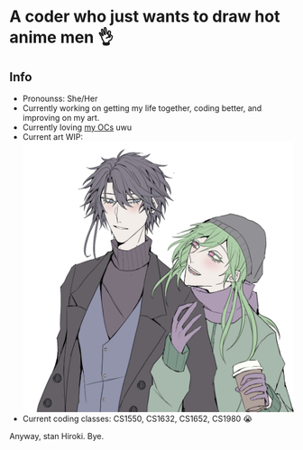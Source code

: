 # A coder who just wants to draw hot anime men 👌

## Info 
- Pronounss: She/Her
- Currently working on getting my life together, coding better, and improving on my art.
- Currently loving [my OCs](https://toyhou.se/Shinzi/characters) uwu
- Current art WIP: 
  ![This is an image](https://github.com/Xiao-Suda/Xiao-Suda/blob/main/Screen%20Shot%202022-01-15%20at%2012.49.37%20AM.png)
- Current coding classes: CS1550, CS1632, CS1652, CS1980 😭

Anyway, stan Hiroki. Bye.

<!--
**Xiao-Suda/Xiao-Suda** is a ✨ _special_ ✨ repository because its `README.md` (this file) appears on your GitHub profile.

Here are some ideas to get you started:

- 🔭 I’m currently working on ...
- 🌱 I’m currently learning ...
- 👯 I’m looking to collaborate on ...
- 🤔 I’m looking for help with ...
- 💬 Ask me about ...
- 📫 How to reach me: ...
- 😄 Pronouns: ...
- ⚡ Fun fact: ...
-->
